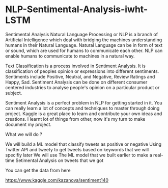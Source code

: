 # NLP-Sentimental-Analysis-iwht-LSTM

Sentimental Analysis
Natural Language Processing or NLP is a branch of Artificial Intelligence which deal with bridging the machines understanding humans in their Natural Language. Natural Language can be in form of text or sound, which are used for humans to communicate each other. NLP can enable humans to communicate to machines in a natural way.

Text Classification is a process involved in Sentiment Analysis. It is classification of peoples opinion or expressions into different sentiments. Sentiments include Positive, Neutral, and Negative, Review Ratings and Happy, Sad. Sentiment Analysis can be done on different consumer centered industries to analyse people's opinion on a particular product or subject.

Sentiment Analysis is a perfect problem in NLP for getting started in it. You can really learn a lot of concepts and techniques to master through doing project. Kaggle is a great place to learn and contribute your own ideas and creations. I learnt lot of things from other, now it's my turn to make document my project.

What we will do ?

We will build a ML model that classify tweets as positive or negative
Using Twitter API and tweety to get tweets based on keywords that we will specifiy later
We will use The ML model that we built earlier to make a real-time Setimental Analysis on tweets that we got

You can get the data from here 

https://www.kaggle.com/kazanova/sentiment140
